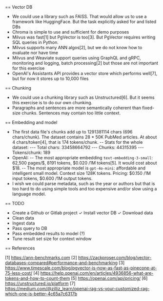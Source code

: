 == Vector DB

- We could use a library such as FAISS. That would allow us to use a framework like HuggingFace. But the task explicitly asked for and listed DBs
- Chroma is simple to use and sufficient for demo purposes
- Milvus was fast[1] but PgVector is too[3]. But PgVector requires writing SQL queries in Python.
- Milvus supports many ANN algos[2], but we do not know how to evaluate nor have time
- Milvus and Weaviate support queries using GraphQL and gRPC, monitoring and logging, batch processing[2] but those are not important for this exercise
- OpenAI's Assistants API provides a vector store which performs well[7], but for now it stores up to 10,000 files


== Chunking

- We could use a chunking library such as Unstructured[6]. But it seems this exercise is to do our own chunking.
- Paragraphs and sentences are more semantically coherent than fixed-size chunks. Sentences may contain too little context.

== Embedding and model
- The first data file's chunks add up to 1291381114 chars (696 chars/chunk). The dataset contains 28 * 50K PubMed articles. At about 4 chars/token[4], that is 174 tokens/chunk.
-- Stats for the whole dataset:
--- Total chars: 33458664792
--- Chunks: 44315395
--- Tokens/chunk: 189
- OpenAI:
-- The most appropriate embedding `text-embedding-3-small`: 62,500 pages/$, 8191 tokens, $0.020 /1M tokens[5]. It would cost about $18.
-- The most appropriate model is `gpt-4o-mini`: affordable and intelligent small model. Context size 128K tokens. Pricing: $0.150 /1M input tokens, $0.600 /1M output tokens.
- I wish we could parse metadata, such as the year or authors but that is too hard to do using simple tools and too expensive and/or slow using a language model.


== TODO

- Create a Github or Gitlab project
✓ Install vector DB
✓ Download data
- Clean data
- Ingest data
- Pass query to DB
- Pass embedded results to model (?)
- Tune result set size for context window


== References

[1] https://ann-benchmarks.com
[2] https://zackproser.com/blog/vector-databases-compared#performance-and-benchmarking
[3] https://www.timescale.com/blog/pgvector-is-now-as-fast-as-pinecone-at-75-less-cost/
[4] https://help.openai.com/en/articles/4936856-what-are-tokens-and-how-to-count-them 
[5] https://openai.com/api/pricing/
[6] https://unstructured.io/platform
[7] https://medium.com/@zilliz_learn/openai-rag-vs-your-customized-rag-which-one-is-better-4c65a7c6317b
